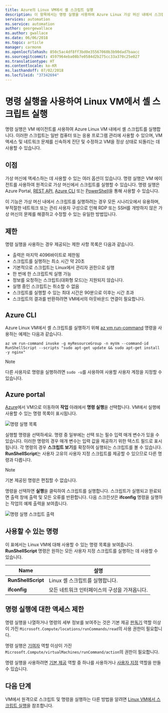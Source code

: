 ```yaml
---
title: Azure의 Linux VM에서 셸 스크립트 실행
description: 이 항목에서는 명령 실행을 사용하여 Azure Linux 가상 머신 내에서 스크립트를 실행하는 방법 설명
services: automation
ms.service: automation
author: georgewallace
ms.author: gwallace
ms.date: 06/06/2018
ms.topic: article
manager: carmonm
ms.openlocfilehash: 850c5ac4df8ff3bd0e35567060b3b90dad7baacc
ms.sourcegitcommit: 4597964eba08b7e0584d2b275cc33a370c25e027
ms.translationtype: HT
ms.contentlocale: ko-KR
ms.lasthandoff: 07/02/2018
ms.locfileid: "37342694"
---
```

# <a name="run-shell-scripts-in-your-linux-vm-with-run-command"></a>명령 실행을 사용하여 Linux VM에서 셸 스크립트 실행

명령 실행은 VM 에이전트를 사용하여 Azure Linux VM 내에서 셸 스크립트를 실행합니다. 이러한 스크립트는 일반 컴퓨터 또는 응용 프로그램 관리에 사용할 수 있으며, VM 액세스 및 네트워크 문제를 신속하게 진단 및 수정하고 VM을 정상 상태로 되돌리는 데 사용할 수 있습니다.

## <a name="benefits"></a>이점

가상 머신에 액세스하는 데 사용할 수 있는 여러 옵션이 있습니다. 명령 실행은 VM 에이전트를 사용하여 원격으로 가상 머신에서 스크립트를 실행할 수 있습니다. 명령 실행은 Azure Portal, [REST API](/rest/api/compute/virtual%20machines%20run%20commands/runcommand), [Azure CLI](/cli/azure/vm/run-command?view=azure-cli-latest#az-vm-run-command-invoke) 또는 [PowerShell](/powershell/module/azurerm.compute/invoke-azurermvmruncommand)을 통해 사용할 수 있습니다.

이 기능은 가상 머신 내에서 스크립트를 실행하려는 경우 모든 시나리오에서 유용하며, 부적절한 네트워크 또는 관리 사용자 구성으로 인해 RDP 또는 SSH를 개방하지 않은 가상 머신의 문제를 해결하고 수정할 수 있는 유일한 방법입니다.

## <a name="restrictions"></a>제한

명령 실행을 사용하는 경우 제공되는 제한 사항 목록은 다음과 같습니다.

* 출력은 마지막 4096바이트로 제한됨
* 스크립트를 실행하는 최소 시간 약 20초
* 기본적으로 스크립트는 Linux에서 관리자 권한으로 실행
* 한 번에 한 스크립트씩 실행 가능
* 정보를 요청하는 스크립트(대화형 모드)는 지원되지 않습니다.
* 실행 중인 스크립트는 취소할 수 없음
* 스크립트를 실행할 수 있는 최대 시간은 90분으로 이후는 시간 초과
* 스크립트의 결과를 반환하려면 VM에서의 아웃바운드 연결이 필요합니다.

## <a name="azure-cli"></a>Azure CLI

Azure Linux VM에서 셸 스크립트를 실행하기 위해 [az vm run-command](/cli/azure/vm/run-command?view=azure-cli-latest#az-vm-run-command-invoke) 명령을 사용하는 예제는 다음과 같습니다.

```azurecli-interactive
az vm run-command invoke -g myResourceGroup -n myVm --command-id RunShellScript --scripts "sudo apt-get update && sudo apt-get install -y nginx"
```

> [!NOTE]
> 다른 사용자로 명령을 실행하려면 `sudo -u`를 사용하여 사용할 사용자 계정을 지정할 수 있습니다.

## <a name="azure-portal"></a>Azure portal

[Azure](https://portal.azure.com)에서 VM으로 이동하여 **작업** 아래에서 **명령 실행**을 선택합니다. VM에서 실행에 사용할 수 있는 명령 목록이 표시됩니다.

![명령 실행 목록](./media/run-command/run-command-list.png)

실행할 명령을 선택하세요. 명령 중 일부에는 선택 또는 필수 입력 매개 변수가 있을 수 있습니다. 이러한 명령의 경우 매개 변수는 입력 값을 제공하기 위한 텍스트 필드로 표시됩니다. 각 명령의 경우 **스크립트 보기**를 확장하여 실행되는 스크립트를 볼 수 있습니다. **RunShellScript**는 사용자 고유의 사용자 지정 스크립트를 제공할 수 있으므로 다른 명령과 다릅니다. 

> [!NOTE]
> 기본 제공된 명령은 편집할 수 없습니다.

명령을 선택하면 **실행**을 클릭하여 스크립트를 실행합니다. 스크립트가 실행되고 완료되면 출력 창에 출력 및 모든 오류를 반환합니다. 다음 스크린샷은 **ifconfig** 명령을 실행하는 작업의 예제 출력을 보여줍니다.

![명령 실행 스크립트 출력](./media/run-command/run-command-script-output.png)

## <a name="available-commands"></a>사용할 수 있는 명령

이 표에서는 Linux VM에 대해 사용할 수 있는 명령 목록을 보여줍니다. **RunShellScript** 명령은 원하는 모든 사용자 지정 스크립트를 실행하는 데 사용할 수 있습니다.

|**Name**|**설명**|
|---|---|
|**RunShellScript**|Linux 셸 스크립트를 실행합니다.|
|**ifconfig**| 모든 네트워크 인터페이스의 구성을 가져옵니다.|

## <a name="limiting-access-to-run-command"></a>명령 실행에 대한 액세스 제한

명령 실행을 나열하거나 명령의 세부 정보를 보여주는 것은 기본 제공 [판독기](../../role-based-access-control/built-in-roles.md#reader) 역할 이상이 가진 `Microsoft.Compute/locations/runCommands/read`의 사용 권한이 필요합니다.

명령 실행은 [기여자](../../role-based-access-control/built-in-roles.md#virtual-machine-contributor) 역할 이상이 가진 `Microsoft.Compute/virtualMachines/runCommand/action`의 권한이 필요합니다.

명령 실행을 사용하려면 [기본 제공](../../role-based-access-control/built-in-roles.md) 역할 중 하나를 사용하거나 [사용자 지정](../../role-based-access-control/custom-roles.md) 역할을 만들 수 있습니다.

## <a name="next-steps"></a>다음 단계

VM에서 원격으로 스크립트 및 명령을 실행하는 다른 방법을 알려면 [Linux VM에서 스크립트 실행](run-scripts-in-vm.md)을 참조합니다.
